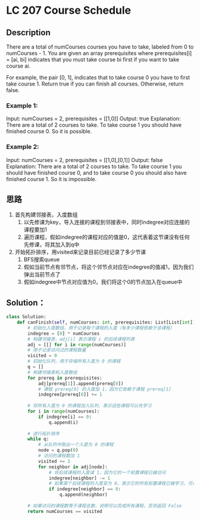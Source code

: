 # LC 207 Course Schedule

## Description
There are a total of numCourses courses you have to take, labeled from 0 to numCourses - 1. You are given an array prerequisites where prerequisites[i] = [ai, bi] indicates that you must take course bi first if you want to take course ai.

For example, the pair [0, 1], indicates that to take course 0 you have to first take course 1.
Return true if you can finish all courses. Otherwise, return false.

 

### Example 1:

Input: numCourses = 2, prerequisites = [[1,0]]
Output: true
Explanation: There are a total of 2 courses to take. 
To take course 1 you should have finished course 0. So it is possible.

### Example 2:

Input: numCourses = 2, prerequisites = [[1,0],[0,1]]
Output: false
Explanation: There are a total of 2 courses to take. 
To take course 1 you should have finished course 0, and to take course 0 you should also have finished course 1. So it is impossible.

## 思路
1. 首先构建邻接表，入度数组
    1. 以先修课为key，导入连接的课程到邻接表中，同时indegree对应连接的课程要加1
    2. 遍历课程，假如indegree的课程对应的值是0，这代表着这节课没有任何先修课，将其加入到q中
2. 开始拓扑排序，用visited来记录目前已经记录了多少节课
    1. BFS搜索queue
    2. 假如当前节点有邻节点，将这个邻节点对应在indegree的值减1，因为我们弹出当前节点了
    3. 假如indegree中节点对应值为0，我们将这个0的节点加入在queue中
## Solution：
    
```py
class Solution:
    def canFinish(self, numCourses: int, prerequisites: List[List[int]]) -> bool:
        # 初始化入度数组，用于记录每个课程的入度（有多少课程依赖于该课程）
        indegree = [0] * numCourses
        # 构建邻接表，adj[i] 表示课程 i 的后续课程列表
        adj = [[] for i in range(numCourses)]
        # 用于记录访问过的课程数量
        visited = 0
        # 初始化队列，用于存储所有入度为 0 的课程
        q = []
        # 构建邻接表和入度数组
        for prereq in prerequisites:
            adj[prereq[1]].append(prereq[0])
            # 课程 prereq[0] 的入度加 1，因为它依赖于课程 prereq[1]
            indegree[prereq[0]] += 1
        
        # 将所有入度为 0 的课程加入队列，表示这些课程可以先学习
        for i in range(numCourses):
            if indegree[i] == 0:
                q.append(i)
        
        # 进行拓扑排序
        while q:
            # 从队列中取出一个入度为 0 的课程
            node = q.pop(0)
            # 访问的课程数加 1
            visited += 1
            for neighbor in adj[node]:
                # 将后续课程的入度减 1，因为它的一个前置课程已被访问
                indegree[neighbor] -= 1
                # 如果某个后续课程的入度变为 0，表示它的所有前置课程已被学习，可以学习该课程
                if indegree[neighbor] == 0:
                    q.append(neighbor)
        
        # 如果访问的课程数等于课程总数，说明可以完成所有课程，否则返回 False
        return numCourses == visited
```